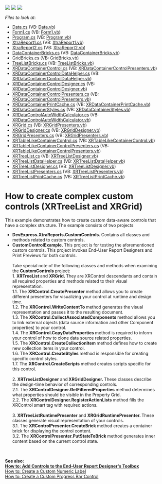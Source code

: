 <!-- default badges list -->
![](https://img.shields.io/endpoint?url=https://codecentral.devexpress.com/api/v1/VersionRange/128599764/2022.2)
[![](https://img.shields.io/badge/Open_in_DevExpress_Support_Center-FF7200?style=flat-square&logo=DevExpress&logoColor=white)](https://supportcenter.devexpress.com/ticket/details/T320738)
[![](https://img.shields.io/badge/📖_How_to_use_DevExpress_Examples-e9f6fc?style=flat-square)](https://docs.devexpress.com/GeneralInformation/403183)
<!-- default badges end -->
<!-- default file list -->
*Files to look at*:

* [Data.cs](./CS/CustomControlExample/Data.cs) (VB: [Data.vb](./VB/CustomControlExample/Data.vb))
* [Form1.cs](./CS/CustomControlExample/Form1.cs) (VB: [Form1.vb](./VB/CustomControlExample/Form1.vb))
* [Program.cs](./CS/CustomControlExample/Program.cs) (VB: [Program.vb](./VB/CustomControlExample/Program.vb))
* [XtraReport1.cs](./CS/CustomControlExample/XtraReport1.cs) (VB: [XtraReport1.vb](./VB/CustomControlExample/XtraReport1.vb))
* [XtraReport2.cs](./CS/CustomControlExample/XtraReport2.cs) (VB: [XtraReport2.vb](./VB/CustomControlExample/XtraReport2.vb))
* [DataContainerBricks.cs](./CS/DevExpress.XtraReports.CustomControls/DataContainerBricks.cs) (VB: [DataContainerBricks.vb](./VB/DevExpress.XtraReports.CustomControls/DataContainerBricks.vb))
* [GridBricks.cs](./CS/DevExpress.XtraReports.CustomControls/GridBricks.cs) (VB: [GridBricks.vb](./VB/DevExpress.XtraReports.CustomControls/GridBricks.vb))
* [TreeListBricks.cs](./CS/DevExpress.XtraReports.CustomControls/TreeListBricks.cs) (VB: [TreeListBricks.vb](./VB/DevExpress.XtraReports.CustomControls/TreeListBricks.vb))
* [XRDataContainerControl.cs](./CS/DevExpress.XtraReports.CustomControls/XRDataContainerControl.cs) (VB: [XRDataContainerControlPresenters.vb](./VB/DevExpress.XtraReports.CustomControls/XRDataContainerControlPresenters.vb))
* [XRDataContainerControlDataHelper.cs](./CS/DevExpress.XtraReports.CustomControls/XRDataContainerControlDataHelper.cs) (VB: [XRDataContainerControlDataHelper.vb](./VB/DevExpress.XtraReports.CustomControls/XRDataContainerControlDataHelper.vb))
* [XRDataContainerControlDesigner.cs](./CS/DevExpress.XtraReports.CustomControls/XRDataContainerControlDesigner.cs) (VB: [XRDataContainerControlDesigner.vb](./VB/DevExpress.XtraReports.CustomControls/XRDataContainerControlDesigner.vb))
* [XRDataContainerControlPresenters.cs](./CS/DevExpress.XtraReports.CustomControls/XRDataContainerControlPresenters.cs) (VB: [XRDataContainerControlPresenters.vb](./VB/DevExpress.XtraReports.CustomControls/XRDataContainerControlPresenters.vb))
* [XRDataContainerPrintCache.cs](./CS/DevExpress.XtraReports.CustomControls/XRDataContainerPrintCache.cs) (VB: [XRDataContainerPrintCache.vb](./VB/DevExpress.XtraReports.CustomControls/XRDataContainerPrintCache.vb))
* [XRDataContainerStyles.cs](./CS/DevExpress.XtraReports.CustomControls/XRDataContainerStyles.cs) (VB: [XRDataContainerStyles.vb](./VB/DevExpress.XtraReports.CustomControls/XRDataContainerStyles.vb))
* [XRDataControlAutoWidthCalculator.cs](./CS/DevExpress.XtraReports.CustomControls/XRDataControlAutoWidthCalculator.cs) (VB: [XRDataControlAutoWidthCalculator.vb](./VB/DevExpress.XtraReports.CustomControls/XRDataControlAutoWidthCalculator.vb))
* [XRGrid.cs](./CS/DevExpress.XtraReports.CustomControls/XRGrid.cs) (VB: [XRGridPresenters.vb](./VB/DevExpress.XtraReports.CustomControls/XRGridPresenters.vb))
* [XRGridDesigner.cs](./CS/DevExpress.XtraReports.CustomControls/XRGridDesigner.cs) (VB: [XRGridDesigner.vb](./VB/DevExpress.XtraReports.CustomControls/XRGridDesigner.vb))
* [XRGridPresenters.cs](./CS/DevExpress.XtraReports.CustomControls/XRGridPresenters.cs) (VB: [XRGridPresenters.vb](./VB/DevExpress.XtraReports.CustomControls/XRGridPresenters.vb))
* [XRTableLikeContainerControl.cs](./CS/DevExpress.XtraReports.CustomControls/XRTableLikeContainerControl.cs) (VB: [XRTableLikeContainerControl.vb](./VB/DevExpress.XtraReports.CustomControls/XRTableLikeContainerControl.vb))
* [XRTableLikeContainerControlPresenters.cs](./CS/DevExpress.XtraReports.CustomControls/XRTableLikeContainerControlPresenters.cs) (VB: [XRTableLikeContainerControlPresenters.vb](./VB/DevExpress.XtraReports.CustomControls/XRTableLikeContainerControlPresenters.vb))
* [XRTreeList.cs](./CS/DevExpress.XtraReports.CustomControls/XRTreeList.cs) (VB: [XRTreeListDesigner.vb](./VB/DevExpress.XtraReports.CustomControls/XRTreeListDesigner.vb))
* [XRTreeListDataHelper.cs](./CS/DevExpress.XtraReports.CustomControls/XRTreeListDataHelper.cs) (VB: [XRTreeListDataHelper.vb](./VB/DevExpress.XtraReports.CustomControls/XRTreeListDataHelper.vb))
* [XRTreeListDesigner.cs](./CS/DevExpress.XtraReports.CustomControls/XRTreeListDesigner.cs) (VB: [XRTreeListDesigner.vb](./VB/DevExpress.XtraReports.CustomControls/XRTreeListDesigner.vb))
* [XRTreeListPresenters.cs](./CS/DevExpress.XtraReports.CustomControls/XRTreeListPresenters.cs) (VB: [XRTreeListPresenters.vb](./VB/DevExpress.XtraReports.CustomControls/XRTreeListPresenters.vb))
* [XRTreeListPrintCache.cs](./CS/DevExpress.XtraReports.CustomControls/XRTreeListPrintCache.cs) (VB: [XRTreeListPrintCache.vb](./VB/DevExpress.XtraReports.CustomControls/XRTreeListPrintCache.vb))
<!-- default file list end -->
# How to create complex custom controls (XRTreeList and XRGrid) 


<p>This example demonstrates how to create custom data-aware controls that have a complex structure. The example consists of two projects

* <strong>DevExpress.XtraReports.CustomControls. </strong>Contains all classes and methods related to custom controls.
* <strong>CustomControlExample. </strong>This project is for testing the aforementioned custom controls. This project invokes End-User Report Designers and Print Previews for both controls.<br><br>Take special note of the following classes and methods when examining the <strong>CustomControls </strong>project:<br>1. <strong>XRTreeList </strong>and <strong>XRGrid. </strong>They are XRControl descendants and contain all required properties and methods related to their visual representation.<br>1.1. The <strong>XRControl.CreatePresenter </strong>method allows you to create different presenters for visualizing your control at runtime and design time.<br>1.2. The <strong>XRControl.WriteContentTo </strong>method generates the visual representation and passes it to the resulting document.<br>1.3. The <strong>XRControl.CollectAssociatedComponents </strong>method allows you to link external objects (data source information and other Component properties) to your control.<br>1.4. The <strong>XRControl.CopyDataProperties </strong>method is required to inform your control of how to clone data source related properties.<br>1.5. The <strong>XRControl.CreateCollectionItem </strong>method defines how to create new collection items in your control.<br>1.6. The <strong>XRControl.CreateStyles </strong>method is responsible for creating specific control styles.<br>1.7. The <strong>XRControl.CreateScripts </strong>method creates scripts specific for this control.<br><br>2. <strong>XRTreeListDesigner</strong> and<strong> XRGridDesigner. </strong>These classes describe the design-time behavior of corresponding controls.<br>2.1. The <strong>XRControlDesigner.GetFilteredProperties </strong>method determines what properties should be visible in the Property Grid.<br>2.2. The <strong>XRControlDesigner.RegisterActionLists </strong>method fills the XRControl smart tag with required actions.<br><br>3. <strong>XRTreeListRuntimePresenter </strong>and <strong>XRGridRuntimePresenter. </strong>These classes generate visual representation of your controls.<br>3.1. The <strong>XRControlPresenter.CreateBrick </strong>method creates a container brick for displaying the control content.<br>3.2. The <strong>XRControlPresenter.PutStateToBrick </strong>method generates inner content based on the current control state.</p>

<br><br><strong>See also:<br><a href="https://docs.devexpress.com/XtraReports/7546/winforms-reporting/end-user-report-designer/api-and-customization/add-controls-to-an-end-user-report-designers-toolbox">How to: Add Controls to the End-User Report Designer's Toolbox</a> <br></strong><a href="https://docs.devexpress.com/XtraReports/3307/detailed-guide-to-devexpress-reporting/use-report-controls/use-custom-and-third-party-controls/create-a-custom-numeric-label">How to: Create a Custom Numeric Label</a> <br><a href="https://docs.devexpress.com/XtraReports/1304/detailed-guide-to-devexpress-reporting/use-report-controls/use-custom-and-third-party-controls/create-a-custom-progress-bar-control">How to: Create a Custom Progress Bar Control</a>
<br/>


